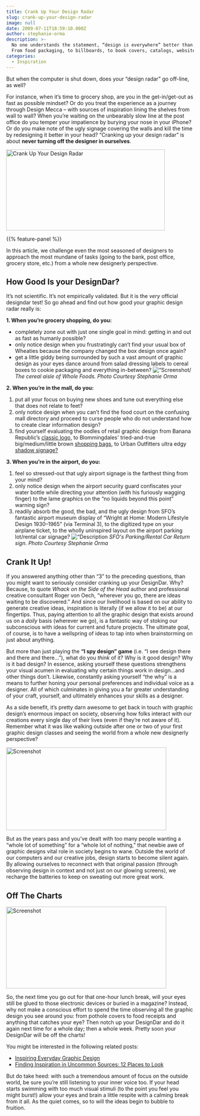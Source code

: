 ```yaml
---
title: Crank Up Your Design Radar
slug: crank-up-your-design-radar
image: null
date: 2009-07-11T18:59:10.000Z
author: stephanie-orma
description: >-
  No one understands the statement, “design is everywhere” better than us designers. But comprehension and integration are two totally separate acts.
  From food packaging, to billboards, to book covers, catalogs, websites, and everything in between, we spend the majority of our waking hours on our computers designing and/or looking at these designs through the portals of our monitors. 
categories:
  - Inspiration
---
```

But when the computer is shut down, does your “design radar” go off-line, as well?

For instance, when it’s time to grocery shop, are you in the get-in/get-out as fast as possible mindset? Or do you treat the experience as a journey through Design Mecca – with sources of inspiration lining the shelves from wall to wall? When you’re waiting on the unbearably slow line at the post office do you temper your impatience by burying your nose in your iPhone? Or do you make note of the ugly signage covering the walls and kill the time by redesigning it better in your head? “Cranking up your design radar” is about <strong>never turning off the designer in ourselves</strong>.

<img loading="lazy" decoding="async" src="https://archive.smashing.media/assets/344dbf88-fdf9-42bb-adb4-46f01eedd629/805aa726-a590-498b-ae83-08ca1dcddbbb/designdar.gif" alt="Crank Up Your Design Radar" width="426" height="217" />

{{% feature-panel %}}

In this article, we challenge even the most seasoned of designers to approach the most mundane of tasks (going to the bank, post office, grocery store, etc.) from a whole new designerly perspective.</p>

## How Good Is your DesignDar?

It’s not scientific. It’s not empirically validated. But it is the <em>very</em> official designdar test! So go ahead and find out how good your graphic design radar really is:

<strong>1. When you’re grocery shopping, do you:</strong>

*   completely zone out with just one single goal in mind: getting in and out as fast as humanly possible?
*   only notice design when you frustratingly can’t find your usual box of Wheaties because the company changed the box design once again?
*   get a little giddy being surrounded by such a vast amount of graphic design as your eyes dance around from salad dressing labels to cereal boxes to cookie packaging and everything in-between? ![“Screenshot/](https://archive.smashing.media/assets/344dbf88-fdf9-42bb-adb4-46f01eedd629/018ff66a-5d0c-46ff-bff2-00e42f548e35/cereal.jpg) _The cereal aisle of Whole Foods. Photo Courtesy Stephanie Orma_

<strong>2. When you’re in the mall, do you:</strong>

1.  put all your focus on buying new shoes and tune out everything else that does not relate to feet?
2.  only notice design when you can’t find the food court on the confusing mall directory and proceed to curse people who do not understand how to create clear information design?
3.  find yourself evaluating the oodles of retail graphic design from Banana Republic’s [classic logo,](https://bananarepublic.gap.com/) to Blommingdales' tried-and-true big/medium/little brown [shopping bags](https://www.organizingla.com/organizingla_blog/images/2007/04/29/bloomingdales_brown_bag_2.jpg), to Urban Outfitters ultra edgy [shadow signage?](https://twitpic.com/6kbd)

<strong>3. When you’re in the airport, do you:</strong>

1.  feel so stressed-out that ugly airport signage is the farthest thing from your mind?
2.  only notice design when the airport security guard confiscates your water bottle while directing your attention (with his furiously wagging finger) to the lame graphics on the “no liquids beyond this point” warning sign?
3.  readily absorb the good, the bad, and the ugly design from SFO’s fantastic airport museum display of “Wright at Home: Modern Lifestyle Design 1930–1965” (via Terminal 3), to the digitized type on your airplane ticket, to the wholly uninspired layout on the airport parking lot/rental car signage? ![“Description](https://archive.smashing.media/assets/344dbf88-fdf9-42bb-adb4-46f01eedd629/b8f651b0-e3da-438d-b514-472d49faecee/parking.jpg) _SFO's Parking/Rental Car Return sign. Photo Courtesy Stephanie Orma_

## Crank It Up!

If you answered anything other than “3” to the preceding questions, than you might want to seriously consider cranking up your DesignDar. Why? Because, to quote <em>Whack on the Side of the Head</em> author and professional creative consultant Roger von Oech, “wherever you go, there are ideas waiting to be discovered.” And since our livelihood is based on our ability to generate creative ideas, inspiration is literally (if we allow it to be) at our fingertips. Thus, paying attention to all the graphic design that exists around us on a <em>daily</em> basis (wherever we go), is a fantastic way of stoking our subconscious with ideas for current and future projects. The ultimate goal, of course, is to have a wellspring of ideas to tap into when brainstorming on just about anything.

But more than just playing the <strong>“I spy design” game</strong> (i.e. “I see design there and there and there…”), what do you <em>think</em> of it? Why is it good design? Why is it bad design? In essence, asking yourself these questions strengthens your visual acumen in evaluating why certain things work in design...and other things don’t. Likewise, constantly asking yourself “the why” is a means to further honing your personal preferences and individual voice as a designer. All of which culminates in giving you a far greater understanding of your craft, yourself, and ultimately enhances your skills as a designer.

As a side benefit, it’s pretty darn awesome to get back in touch with graphic design’s enormous impact on society, observing how folks interact with our creations every single day of their lives (even if they’re not aware of it). Remember what it was like walking outside after one or two of your first graphic design classes and seeing the world from a whole new designerly perspective?

<img loading="lazy" decoding="async" src="https://archive.smashing.media/assets/344dbf88-fdf9-42bb-adb4-46f01eedd629/61723f0e-b95e-41a1-9cea-37f8ce5f75f5/3d.gif" alt="Screenshot" width="430" height="222" />

But as the years pass and you’ve dealt with too many people wanting a “whole lot of something” for a “whole lot of nothing,” that newbie awe of graphic designs vital role in society begins to wane. Outside the world of our computers and our creative jobs, design starts to become silent again. By allowing ourselves to reconnect with that original passion (through observing design in context and not just on our glowing screens), we recharge the batteries to keep on sweating out more great work.</p>

## Off The Charts

<img loading="lazy" decoding="async" src="https://archive.smashing.media/assets/344dbf88-fdf9-42bb-adb4-46f01eedd629/3fe701a8-9905-44a0-9239-d6fe248d4136/offthecharts.gif" alt="Screenshot" width="430" height="219" />

So, the next time you go out for that one-hour lunch break, will your eyes still be glued to those electronic devices or buried in a magazine? Instead, why not make a conscious effort to spend the time observing all the graphic design you see around you: from pothole covers to food receipts and anything that catches your eye? Then notch up your DesignDar and do it again next time for a whole day; then a whole week. Pretty soon your DesignDar will be off the charts!

You might be interested in the following related posts:

*   [<span class="headline">Inspiring Everyday Graphic Design</span>](https://www.smashingmagazine.com/2016/03/inspiring-graphic-design/)
*   [Finding Inspiration in Uncommon Sources: 12 Places to Look](https://www.smashingmagazine.com/2010/02/finding-inspiration-in-uncommon-sources-12-places-to-look/)

But do take heed: with such a tremendous amount of focus on the outside world, be sure you’re still listening to your inner voice too. If your head starts swimming with too much visual stimuli (to the point you feel you might burst!) allow your eyes and brain a little respite with a calming break from it all. As the quiet comes, so to will the ideas begin to bubble to fruition.


